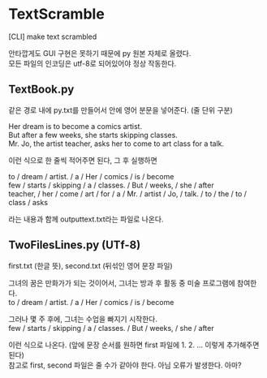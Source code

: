# TextScramble
 [CLI] make text scrambled

안타깝게도 GUI 구현은 못하기 때문에 py 원본 자체로 올렸다.  
모든 파일의 인코딩은 utf-8로 되어있어야 정상 작동한다.

## TextBook.py
같은 경로 내에 py.txt를 만들어서 안에 영어 분문을 넣어준다. (줄 단위 구분)

Her dream is to become a comics artist.  
But after a few weeks, she starts skipping classes.  
Mr. Jo, the artist teacher, asks her to come to art class for a talk.  

이런 식으로 한 줄씩 적어주면 된다, 그 후 실행하면

to / dream / artist. / a / Her / comics / is / become  
few / starts / skipping / a / classes. / But / weeks, / she / after  
teacher, / her / come / art / for / a / Mr. / artist / Jo, / talk. / to / the / to / class / asks  

라는 내용과 함께 outputtext.txt라는 파일로 나온다.

## TwoFilesLines.py (UTf-8)
first.txt (한글 뜻), second.txt (뒤섞인 영어 문장 파일)

그녀의 꿈은 만화가가 되는 것이어서, 그녀는 방과 후 활동 중 미술 프로그램에 참여한다.  
to / dream / artist. / a / Her / comics / is / become  

그러나 몇 주 후에, 그녀는 수업을 빠지기 시작한다.  
few / starts / skipping / a / classes. / But / weeks, / she / after  

이런 식으로 나온다. (앞에 문장 순서를 원하면 first 파일에 1. 2. ... 이렇게 추가해주면 된다)  
참고로 first, second 파일은 줄 수가 같아야 한다. 아님 오류가 발생한다. 아마?
